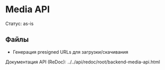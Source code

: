 # Media API

Статус: as-is

## Файлы
- Генерация presigned URLs для загрузки/скачивания

Документация API (ReDoc): ../../api/redoc/root/backend-media-api.html
